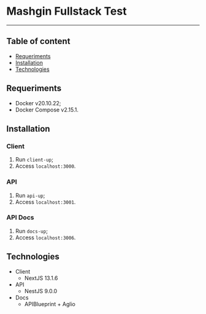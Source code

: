 # Mashgin Fullstack Test

---

## Table of content

- [Requeriments](#requeriments)
- [Installation](#installation)
- [Technologies](#technologies)

## Requeriments

- Docker v20.10.22;
- Docker Compose v2.15.1.

## Installation

### Client

1. Run `client-up`;
2. Access `localhost:3000`.

### API

1. Run `api-up`;
2. Access `localhost:3001`.

### API Docs

1. Run `docs-up`;
2. Access `localhost:3006`.

## Technologies

- Client
  - NextJS 13.1.6
- API
  - NestJS 9.0.0
- Docs
  - APIBlueprint + Aglio
